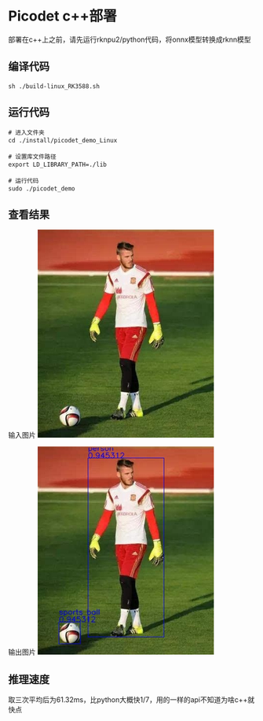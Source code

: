 # Picodet c++部署
部署在c++上之前，请先运行rknpu2/python代码，将onnx模型转换成rknn模型

## 编译代码
```text
sh ./build-linux_RK3588.sh
```

## 运行代码
```text
# 进入文件夹
cd ./install/picodet_demo_Linux

# 设置库文件路径
export LD_LIBRARY_PATH=./lib

# 运行代码
sudo ./picodet_demo
```

## 查看结果
输入图片
![输入图片](./install/picodet_demo_Linux/images/before/picodet_demo_input.jpg)

输出图片
![输出图片](./install/picodet_demo_Linux/images/after/result.jpg)

## 推理速度
取三次平均后为61.32ms，比python大概快1/7，用的一样的api不知道为啥c++就快点